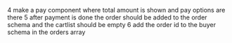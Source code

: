 4 make a pay component where total amount is shown and pay options are there
5 after payment is done the order should be added to the order schema and the cartlist should be empty
6 add the order id to the buyer schema in the orders array
